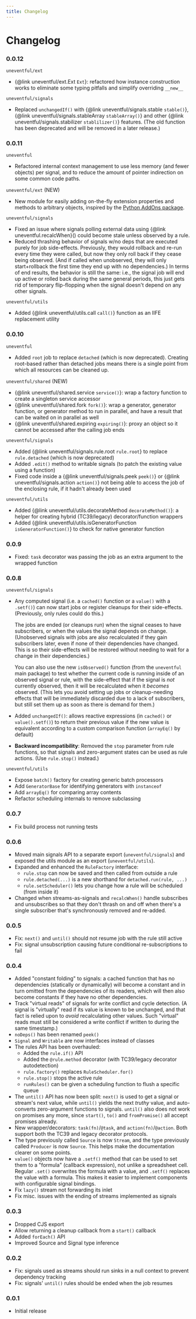 ```yaml
---
title: Changelog
---
```

# Changelog

### 0.0.12

`uneventful/ext`
- {@link uneventful/ext.Ext `Ext`}: refactored how instance construction works to eliminate some typing pitfalls and simplify overriding `__new__`

`uneventful/signals`
- Replaced `unchangedIf()` with {@link uneventful/signals.stable `stable()`}, {@link uneventful/signals.stableArray `stableArray()`} and other {@link uneventful/signals.stabilizer `stablilizer()`} features.  (The old function has been deprecated and will be removed in a later release.)

### 0.0.11

`uneventful`
- Refactored internal context management to use less memory (and fewer objects) per signal, and to reduce the amount of pointer indirection on some common code paths.

`uneventful/ext` (NEW)
- New module for easily adding on-the-fly extension properties and methods to arbitrary objects, inspired by the [Python AddOns package](https://pypi.org/project/AddOns/).

`uneventful/signals`
- Fixed an issue where signals polling external data using {@link uneventful.recalcWhen}() could become stale unless observed by a rule.
- Reduced thrashing behavior of signals w/no deps that are executed purely for job side-effects. Previously, they would rollback and re-run every time they were called, but now they only roll back if they cease being observed.  (And if called when unobserved, they will only start+rollback the first time they end up with no dependencies.)  In terms of end results, the behavior is still the same: i.e., the signal job will end up active or rolled back during the same general periods, this just gets rid of temporary flip-flopping when the signal doesn't depend on any other signals.

`uneventful/utils`
- Added {@link uneventful/utils.call `call()`} function as an IIFE replacement utility

### 0.0.10

`uneventful`
  - Added `root` job to replace `detached` (which is now deprecated).  Creating root-based rather than detached jobs means there is a single point from which all resources can be cleaned up.

`uneventful/shared` (NEW)
  - {@link uneventful/shared.service `service()`}: wrap a factory function to create a singleton service accessor
  - {@link uneventful/shared.fork `fork()`}: wrap a generator, generator function, or generator method to run in parallel, and have a result that can be waited on in parallel as well
  - {@link uneventful/shared.expiring `expiring()`}: proxy an object so it cannot be accessed after the calling job ends

`uneventful/signals`
  - Added {@link uneventful/signals.rule.root `rule.root`} to replace `rule.detached` (which is now deprecated)
  - Added `.edit()` method to writable signals (to patch the existing value using a function)
  - Fixed code inside a {@link uneventful/signals.peek `peek()`} or {@link uneventful/signals.action `action()`} not being able to access the job of the enclosing rule, if it hadn't already been used

`uneventful/utils`
  - Added {@link uneventful/utils.decorateMethod `decorateMethod()`}: a helper for creating hybrid (TC39/legacy) decorator/function wrappers
  - Added {@link uneventful/utils.isGeneratorFunction `isGeneratorFunction()`} to check for native generator function

### 0.0.9

- Fixed: `task` decorator was passing the job as an extra argument to the wrapped function

### 0.0.8

`uneventful/signals`
- Any computed signal (i.e. a `cached()` function or a `value()` with a `.setf()`) can now start jobs or register cleanups for their side-effects.  (Previously, only rules could do this.)

  The jobs are ended (or cleanups run) when the signal ceases to have subscribers, or when the values the signal depends on change. (Unobserved signals with jobs are also recalculated if they gain subscribers later, even if none of their dependencies have changed.  This is so their side-effects will be restored without needing to wait for a change in their dependencies.)

  You can also use the new `isObserved()` function (from the `uneventful` main package) to test whether the current code is running inside of an observed signal or rule, with the side-effect that if the signal is *not* currently observed, then it will be recalculated when it *becomes* observed.  (This lets you avoid setting up jobs or cleanup-needing effects that will be immediately discarded due to a lack of subscribers, but still set them up as soon as there is demand for them.)

- Added `unchangedIf()`: allows reactive expressions (in `cached()` or `value().setf()`) to return their previous value if the new value is equivalent according to a custom comparison function (`arrayEq()` by default)
- **Backward incompatibility**: Removed the `stop` parameter from rule functions, so that signals and zero-argument states can be used as rule actions.  (Use `rule.stop()` instead.)

`uneventful/utils`
  - Expose `batch()` factory for creating generic batch processors
  - Add `GeneratorBase` for identifying generators with `instanceof`
  - Add `arrayEq()` for comparing array contents
- Refactor scheduling internals to remove subclassing

### 0.0.7

- Fix build process not running tests

### 0.0.6

- Moved main signals API to a separate export (`uneventful/signals`) and exposed the utils module as an export (`uneventful/utils`).
- Expanded and enhanced the `RuleFactory` interface:
  - `rule.stop` can now be saved and then called from outside a rule
  - `rule.detached(...)` is a new shorthand for `detached.run(rule, ...)`
  - `rule.setScheduler()` lets you change how a rule will be scheduled (from inside it)
- Changed when streams-as-signals and `recalcWhen()` handle subscribes and unsubscribes so that they don't thrash on and off when there's a single subscriber that's synchronously removed and re-added.

### 0.0.5

- Fix: `next()` and `until()` should not resume job with the rule still active
- Fix: signal unsubscription causing future conditional re-subscriptions to fail

### 0.0.4

- Added "constant folding" to signals: a cached function that has no dependencies (statically or dynamically) will become a constant and in turn omitted from the dependencies of its readers, which will then also become constants if they have no other dependencies.
- Track "virtual reads" of signals for write conflict and cycle detection.  (A signal is "virtually" read if its value is known to be unchanged, and that fact is relied upon to *avoid* recalculating other values.  Such "virtual" reads must still be considered a write conflict if written to during the same timestamp.)
- `noDeps()` has been renamed `peek()`
- `Signal` and `Writable` are now interfaces instead of classes
- The rules API has been overhauled:
    - Added the `rule.if()` API
    - Added the `@rule.method` decorator (with TC39/legacy decorator autodetection)
    - `rule.factory()` replaces `RuleScheduler.for()`
    - `rule.stop()` stops the active rule
    - `runRules()` can be given a scheduling function to flush a specific queue
- The `until()` API has now been split: `next()` is used to get a signal or stream's next value, while `until()` yields the next *truthy* value, and auto-converts zero-argument functions to signals.  `until()` also does not work on promises any more, since `start()`, `to()` and `fromPromise()` all accept promises already.
- New wrapper/decorators: `task(fn)`/`@task`,  and `action(fn)`/`@action`.  Both support both the TC39 and legacy decorator protocols.
- The type previously called `Source` is now `Stream`, and the type previously called `Producer` is now `Source`.  This helps make the documentation clearer on some points.
- `value()` objects now have a `.setf()` method that can be used to set them to a "formula" (callback expression), not unlike a spreadsheet cell.  Regular `.set()` overwrites the formula with a value, and `.setf()` replaces the value with a formula.  This makes it easier to implement components with configurable signal bindings.
- Fix `lazy()` stream not forwarding its inlet
- Fix misc. issues with the ending of streams implemented as signals

### 0.0.3

- Dropped CJS export
- Allow returning a cleanup callback from a `start()` callback
- Added `forEach()` API
- Improved Source and Signal type inference

### 0.0.2

- Fix: signals used as streams should run sinks in a null context to prevent dependency tracking
- Fix: signals' `until()` rules should be ended when the job resumes

### 0.0.1

- Initial release

